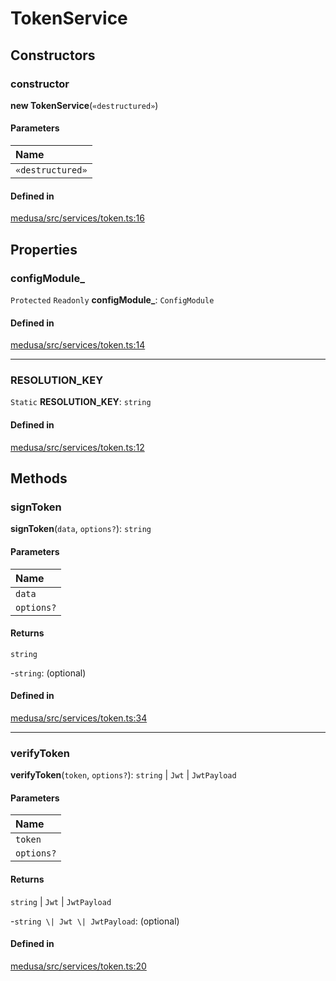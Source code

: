 # TokenService

## Constructors

### constructor

**new TokenService**(`«destructured»`)

#### Parameters

| Name |
| :------ |
| `«destructured»` | `InjectedDependencies` |

#### Defined in

[medusa/src/services/token.ts:16](https://github.com/medusajs/medusa/blob/39f807849/packages/medusa/src/services/token.ts#L16)

## Properties

### configModule\_

 `Protected` `Readonly` **configModule\_**: `ConfigModule`

#### Defined in

[medusa/src/services/token.ts:14](https://github.com/medusajs/medusa/blob/39f807849/packages/medusa/src/services/token.ts#L14)

___

### RESOLUTION\_KEY

 `Static` **RESOLUTION\_KEY**: `string`

#### Defined in

[medusa/src/services/token.ts:12](https://github.com/medusajs/medusa/blob/39f807849/packages/medusa/src/services/token.ts#L12)

## Methods

### signToken

**signToken**(`data`, `options?`): `string`

#### Parameters

| Name |
| :------ |
| `data` | `string` \| `object` \| `Buffer` |
| `options?` | `SignOptions` |

#### Returns

`string`

-`string`: (optional) 

#### Defined in

[medusa/src/services/token.ts:34](https://github.com/medusajs/medusa/blob/39f807849/packages/medusa/src/services/token.ts#L34)

___

### verifyToken

**verifyToken**(`token`, `options?`): `string` \| `Jwt` \| `JwtPayload`

#### Parameters

| Name |
| :------ |
| `token` | `string` |
| `options?` | `VerifyOptions` |

#### Returns

`string` \| `Jwt` \| `JwtPayload`

-`string \| Jwt \| JwtPayload`: (optional) 

#### Defined in

[medusa/src/services/token.ts:20](https://github.com/medusajs/medusa/blob/39f807849/packages/medusa/src/services/token.ts#L20)
